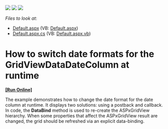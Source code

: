 <!-- default badges list -->
![](https://img.shields.io/endpoint?url=https://codecentral.devexpress.com/api/v1/VersionRange/128543167/10.1.6%2B)
[![](https://img.shields.io/badge/Open_in_DevExpress_Support_Center-FF7200?style=flat-square&logo=DevExpress&logoColor=white)](https://supportcenter.devexpress.com/ticket/details/E2530)
[![](https://img.shields.io/badge/📖_How_to_use_DevExpress_Examples-e9f6fc?style=flat-square)](https://docs.devexpress.com/GeneralInformation/403183)
<!-- default badges end -->
<!-- default file list -->
*Files to look at*:

* [Default.aspx](./CS/WebSite/Default.aspx) (VB: [Default.aspx](./VB/WebSite/Default.aspx))
* [Default.aspx.cs](./CS/WebSite/Default.aspx.cs) (VB: [Default.aspx.vb](./VB/WebSite/Default.aspx.vb))
<!-- default file list end -->
# How to switch date formats for the GridViewDataDateColumn at runtime
<!-- run online -->
**[[Run Online]](https://codecentral.devexpress.com/e2530/)**
<!-- run online end -->


<p>The example demonstrates how to change the date format for the date column at runtime. It displays two solutions: using a postback and callback.<br />
In code, the <strong>DataBind</strong> method is used to re-create the ASPxGridView hierarchy. When some properties that affect the ASPxGridView result are changed, the grid should be refreshed via an explicit data-binding.</p>

<br/>



